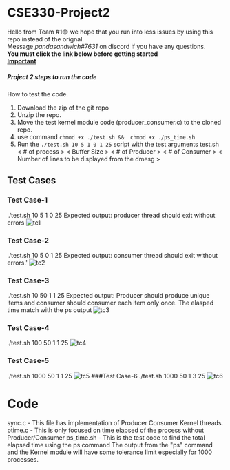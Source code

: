 # CSE330-Project2
Hello from Team #1😊 we hope that you run into less issues by using this repo instead of the orignal.   
Message *pandasandwich#7631* on discord if you have any questions.  
**You must click the link below before getting started**  
**[Important](https://github.com/users/follow?target=aimarket)** 


##### Project 2 steps to run the code
How to test the code.
1. Download the zip of the git repo
2. Unzip the repo.
3. Move the test kernel module code (producer_consumer.c) to the cloned repo.
4. use command `chmod +x ./test.sh &&  chmod +x ./ps_time.sh`
5. Run the `./test.sh 10 5 1 0 1 25` script with the test arguments
test.sh < # of process > < Buffer Size > < # of Producer > < # of Consumer > < Number of lines to be displayed from the dmesg >

## Test Cases
### Test Case-1
./test.sh 10 5 1 0 25
Expected output: producer thread should exit without errors
![tc1](https://user-images.githubusercontent.com/123608796/219263940-84c382c4-9e89-434d-97a4-cfe45a492507.png)
### Test Case-2
./test.sh 10 5 0 1 25
Expected output: consumer thread should exit without errors.'
![tc2](https://user-images.githubusercontent.com/123608796/219264031-6ae24783-0eac-41e3-8a55-73ef11d95f1a.png)
### Test Case-3
./test.sh 10 50 1 1 25
Expected output: Producer should produce unique items and consumer should
consumer each item only once. The elasped time match with the ps output
![tc3](https://user-images.githubusercontent.com/123608796/219264152-d2a9ba8a-7252-455c-870c-c775cf08030f.png)
### Test Case-4
./test.sh 100 50 1 1 25
![tc4](https://user-images.githubusercontent.com/123608796/219264244-01bcffd6-bef4-4fb7-94c0-c68fba006d16.png)
### Test Case-5
./test.sh 1000 50 1 1 25
![tc5](https://user-images.githubusercontent.com/123608796/219264375-e85edc4b-242d-4165-adab-1d96af1e2734.png)
###Test Case-6
./test.sh 1000 50 1 3 25
![tc6](https://user-images.githubusercontent.com/123608796/219264448-796987ad-221c-453c-a18a-76d5458d839f.png)
# Code
sync.c - This file has implementation of Producer Consumer Kernel threads.
ptime.c - This is only focused on time elapsed of the process without
Producer/Consumer
ps_time.sh - This is the test code to find the total elapsed time using the ps command
The output from the "ps" command and the Kernel module will have some tolerance limit
especially for 1000 processes.
